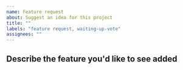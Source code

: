 ```yaml
---
name: Feature request
about: Suggest an idea for this project
title: ""
labels: "feature request, waiting-up-vote"
assignees: ""
---
```


## Describe the feature you'd like to see added
